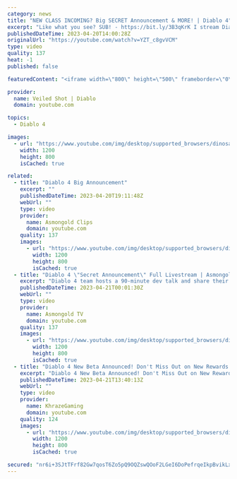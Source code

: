 ```yaml
---
category: news
title: "NEW CLASS INCOMING? Big SECRET Announcement & MORE! | Diablo 4"
excerpt: "Like what you see? SUB! - https://bit.ly/3B3qKrK I stream Diablo! - https://bit.ly/3t5mQut Join Aftershock United!"
publishedDateTime: 2023-04-20T14:00:28Z
originalUrl: "https://youtube.com/watch?v=YZT_c8gvVCM"
type: video
quality: 137
heat: -1
published: false

featuredContent: "<iframe width=\"800\" height=\"500\" frameborder=\"0\" src=\"https://www.youtube.com/embed/YZT_c8gvVCM\" allow=\"accelerometer; autoplay; encrypted-media; gyroscope; picture-in-picture\" allowfullscreen></iframe>"

provider:
  name: Veiled Shot | Diablo
  domain: youtube.com

topics:
  - Diablo 4

images:
  - url: "https://www.youtube.com/img/desktop/supported_browsers/dinosaur.png"
    width: 1200
    height: 800
    isCached: true

related:
  - title: "Diablo 4 Big Announcement"
    excerpt: ""
    publishedDateTime: 2023-04-20T19:11:48Z
    webUrl: ""
    type: video
    provider:
      name: Asmongold Clips
      domain: youtube.com
    quality: 137
    images:
      - url: "https://www.youtube.com/img/desktop/supported_browsers/dinosaur.png"
        width: 1200
        height: 800
        isCached: true
  - title: "Diablo 4 \"Secret Announcement\" Full Livestream | Asmongold Reacts"
    excerpt: "Diablo 4 team hosts a 90-minute dev talk and share their Secret Announcement ▻ Asmongold's Twitch: ..."
    publishedDateTime: 2023-04-21T00:01:30Z
    webUrl: ""
    type: video
    provider:
      name: Asmongold TV
      domain: youtube.com
    quality: 137
    images:
      - url: "https://www.youtube.com/img/desktop/supported_browsers/dinosaur.png"
        width: 1200
        height: 800
        isCached: true
  - title: "Diablo 4 New Beta Announced! Don't Miss Out on New Rewards & Big End Game Reveals (Diablo 4 News)"
    excerpt: "Diablo 4 New Beta Announced! Don't Miss Out on New Rewards & Big End Game Reveals (Diablo 4 News) Enjoying the video?"
    publishedDateTime: 2023-04-21T13:40:13Z
    webUrl: ""
    type: video
    provider:
      name: KhrazeGaming
      domain: youtube.com
    quality: 124
    images:
      - url: "https://www.youtube.com/img/desktop/supported_browsers/dinosaur.png"
        width: 1200
        height: 800
        isCached: true

secured: "nr6i+3SJtTFrf82Gw7qosT6Zo5pQ9OQZswQOoF2LGeI6DoPefrqeIkpBvikLx6fOU5AZRf9+QY6iDtB9lLlP2GNgrQugK2ayZ4vbNB5/78/OcHfNugTwuaZ9ygsSj0vq7y2489fKos96b/qVyf6qQ/rkzWrw1JqNSI3dImxgrIgfh7PaQmm9B5hF8K7R9E9ZPLtSiptZGIwW0tMByjGnIBKTru48ZdGhRsn83Lk0DJIXiJm8bH5NR3JmfozmanzvuG/e22hNb29jnU3LV7hYA0g73IAhS7VDSfesN3x7mJIZvCsQSmV9unDXtkbfrF7pqD4C5n6QGbLTFbmZupxY1CTp3s223+u65caf9OsuUwKB31zGJ2qgiFNt8l/OcudVlNvKfwECejNB/2bBawKvCbVDTcyQsFVjLX0mmxUxi3D2lSVR4idKPS8ZCIv0DRp3;VIglYH2HcQHaiSpF3nc6vQ=="
---
```


